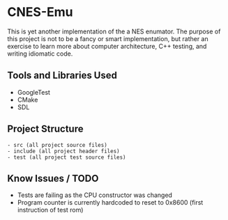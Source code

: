 # CNES-Emu

This is yet another implementation of the a NES enumator. The purpose of this
project is not to be a fancy or smart implementation, but rather an exercise to
learn more about computer architecture, C++ testing, and writing idiomatic code.

## Tools and Libraries Used
- GoogleTest
- CMake
- SDL

## Project Structure
```
- src (all project source files)
- include (all project header files)
- test (all project test source files)
```

## Know Issues / TODO
- Tests are failing as the CPU constructor was changed
- Program counter is currently hardcoded to reset to 0x8600 (first instruction
of test rom)
